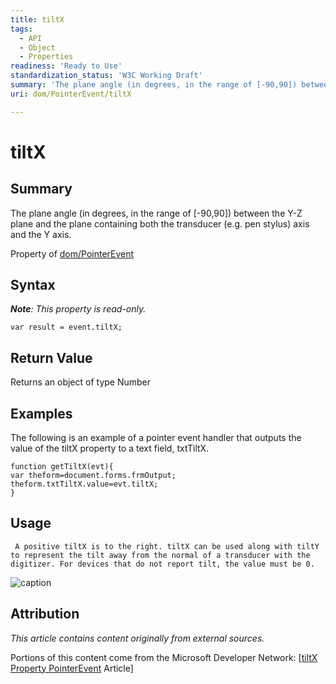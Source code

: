```yaml
---
title: tiltX
tags:
  - API
  - Object
  - Properties
readiness: 'Ready to Use'
standardization_status: 'W3C Working Draft'
summary: 'The plane angle (in degrees, in the range of [-90,90]) between the Y-Z plane and the plane containing both the transducer (e.g. pen stylus) axis and the Y axis.'
uri: dom/PointerEvent/tiltX

---
```

# tiltX

## Summary

The plane angle (in degrees, in the range of [-90,90]) between the Y-Z plane and the plane containing both the transducer (e.g. pen stylus) axis and the Y axis.

<span data-meta="applies_to" data-type="key">Property of <span data-type="value">[dom/PointerEvent](/dom/PointerEvent)</span></span>

## Syntax

***Note**: This property is read-only.*

``` {.js}
var result = event.tiltX;
```

## Return Value

<span data-meta="return" data-type="key">Returns an object of type <span data-type="value">Number</span></span>

## Examples

The following is an example of a pointer event handler that outputs the value of the tiltX property to a text field, txtTiltX.

``` {.js}
function getTiltX(evt){
var theform=document.forms.frmOutput;
theform.txtTiltX.value=evt.tiltX;
}
```

## Usage

     A positive tiltX is to the right. tiltX can be used along with tiltY to represent the tilt away from the normal of a transducer with the digitizer. For devices that do not report tilt, the value must be 0.

![caption](/assets/public/2/20/TiltX.png)

## Attribution

*This article contains content originally from external sources.*

Portions of this content come from the Microsoft Developer Network: [[tiltX Property PointerEvent](http://msdn.microsoft.com/en-us/library/ie/hh772364(v=vs.85).aspx) Article]

